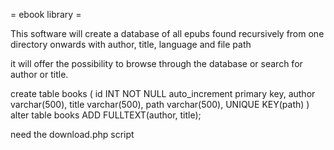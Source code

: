 = ebook library =

This software will create a database of all epubs found recursively from one directory onwards with author, title, language and file path

it will offer the possibility to browse through the database or search for author or title.


create table books (
    id INT NOT NULL auto_increment primary key,
    author varchar(500),
    title varchar(500),
    path varchar(500),
    UNIQUE KEY(path)
)
alter table books ADD FULLTEXT(author, title);



need the download.php script
